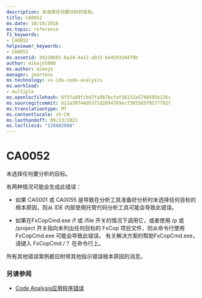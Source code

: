 ```yaml
---
description: 未选择任何要分析的目标。
title: CA0052
ms.date: 10/19/2016
ms.topic: reference
f1_keywords:
- CA0052
helpviewer_keywords:
- CA0052
ms.assetid: dd230b01-8a24-4a12-a915-be459320479b
author: mikejo5000
ms.author: mikejo
manager: jmartens
ms.technology: vs-ide-code-analysis
ms.workload:
- multiple
ms.openlocfilehash: 6f5fad9fcbd7fa9b7bcfaf38132a5798595b12bc
ms.sourcegitcommit: b12a38744db371d2894769ecf305585f9577792f
ms.translationtype: MT
ms.contentlocale: zh-CN
ms.lasthandoff: 09/13/2021
ms.locfileid: "126602088"
---
```

# <a name="ca0052"></a>CA0052

未选择任何要分析的目标。

有两种情况可能会生成此错误：

- 如果 CA0001 或 CA0055 是导致在分析工具准备好分析时未选择任何目标的根本原因，则从 IDE 内部使用托管代码分析工具可能会导致此错误。

- 如果在FxCopCmd.exe /f 或 /file 开关的情况下调用它，或者使用 /p 或 /project 开关指向未列出任何目标的 FxCop 项目文件，则从命令行使用 FxCopCmd.exe 可能会导致此错误。 有关解决方案的帮助FxCopCmd.exe，请键入 FxCopCmd /？ 在命令行上。

所有其他错误案例都应附带其他指示错误根本原因的消息。

### <a name="see-also"></a>另请参阅

- [Code Analysis应用程序错误](../code-quality/code-analysis-application-errors.md)
